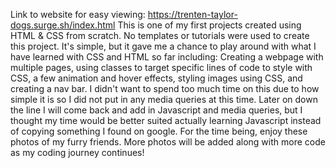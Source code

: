 Link to website for easy viewing: https://trenten-taylor-dogs.surge.sh/index.html
This is one of my first projects created using HTML & CSS from scratch. No templates or tutorials were used to create this project. It's simple, but it gave me a chance to play around with what I have learned with CSS and HTML so far including:
Creating a webpage with multiple pages, using classes to target specific lines of code to style with CSS, a few animation and hover effects, styling images using CSS, and creating a nav bar. 
I didn't want to spend too much time on this due to how simple it is so I did not put in any media queries at this time. Later on down the line I will come back and add in Javascript and media queries, but I thought my time would be better suited actually learning Javascript instead of copying something I found on google. 
For the time being, enjoy these photos of my furry friends. More photos will be added along with more code as my coding journey continues!

